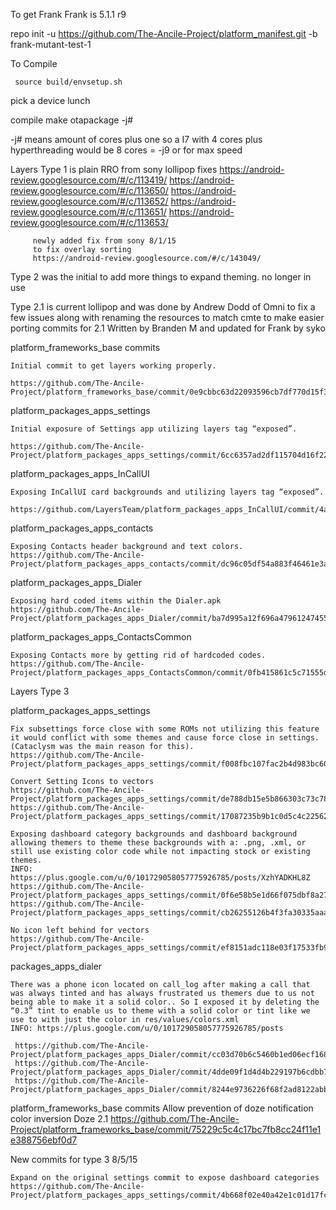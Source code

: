  To get Frank
 Frank is 5.1.1 r9

repo init -u https://github.com/The-Ancile-Project/platform_manifest.git -b frank-mutant-test-1

To Compile

     source build/envsetup.sh

pick a device
     lunch

compile
     make otapackage -j#

-j# means amount of cores plus one so a I7 with 4 cores plus hyperthreading would be 8 cores = -j9 or for max speed


Layers Type 1 is plain RRO from sony
         lollipop fixes
         https://android-review.googlesource.com/#/c/113419/
         https://android-review.googlesource.com/#/c/113650/
         https://android-review.googlesource.com/#/c/113652/
         https://android-review.googlesource.com/#/c/113651/
         https://android-review.googlesource.com/#/c/113653/
         
         newly added fix from sony 8/1/15
         to fix overlay sorting
         https://android-review.googlesource.com/#/c/143049/

Type 2 was the initial to add more things to expand theming. no longer in use

Type 2.1 is current lollipop and was done by Andrew Dodd of Omni to fix a few issues along with renaming the resources to match cmte to make easier porting
commits for 2.1
Written by Branden M and updated for Frank by syko

  platform_frameworks_base commits

    Initial commit to get layers working properly.
    
    https://github.com/The-Ancile-Project/platform_frameworks_base/commit/0e9cbbc63d22093596cb7df770d15f303cd49750


  platform_packages_apps_settings

    Initial exposure of Settings app utilizing layers tag “exposed”.
    
    https://github.com/The-Ancile-Project/platform_packages_apps_settings/commit/6cc6357ad2df115704d16f2243fca8e21ce2546b


   platform_packages_apps_InCallUI

    Exposing InCallUI card backgrounds and utilizing layers tag “exposed”.
     https://github.com/LayersTeam/platform_packages_apps_InCallUI/commit/4af8219e3344ca07052215298f6eff2b879bb62d
    
   platform_packages_apps_contacts

    Exposing Contacts header background and text colors. 
    https://github.com/The-Ancile-Project/platform_packages_apps_contacts/commit/dc96c05df54a883f46461e3a514693c175337649
    
   platform_packages_apps_Dialer
   
    Exposing hard coded items within the Dialer.apk
    https://github.com/The-Ancile-Project/platform_packages_apps_Dialer/commit/ba7d995a12f696a479612474558996bbddfb66f6
   
   platform_packages_apps_ContactsCommon

    Exposing Contacts more by getting rid of hardcoded codes.
    https://github.com/The-Ancile-Project/platform_packages_apps_ContactsCommon/commit/0fb415861c5c71555d61a23e1f04153e096980b2
    
Layers Type 3

   platform_packages_apps_settings
    
    Fix subsettings force close with some ROMs not utilizing this feature it would conflict with some themes and cause force close in settings.(Cataclysm was the main reason for this).
    https://github.com/The-Ancile-Project/platform_packages_apps_settings/commit/f008fbc107fac2b4d983bc601a20dada8ee2b1d5
    
    Convert Setting Icons to vectors
    https://github.com/The-Ancile-Project/platform_packages_apps_settings/commit/de788db15e5b866303c73c783acaee8565ff5515
    https://github.com/The-Ancile-Project/platform_packages_apps_settings/commit/17087235b9b1c0d5c4c22562b7e82d1c4d9e74fe
       
    Exposing dashboard category backgrounds and dashboard background allowing themers to theme these backgrounds with a: .png, .xml, or still use existing color code while not impacting stock or existing themes. 
    INFO:  https://plus.google.com/u/0/101729058057775926785/posts/XzhYADKHL8Z
    https://github.com/The-Ancile-Project/platform_packages_apps_settings/commit/0f6e58b5e1d66f075dbf8a27b10a77e2ef94ef3f
    https://github.com/The-Ancile-Project/platform_packages_apps_settings/commit/cb26255126b4f3fa30335aaa8cb89ec87a3412ce
    
    No icon left behind for vectors
    https://github.com/The-Ancile-Project/platform_packages_apps_settings/commit/ef8151adc118e03f17533fb956dadebc1e0b9766
    
packages_apps_dialer

    There was a phone icon located on call_log after making a call that was always tinted and has always frustrated us themers due to us not being able to make it a solid color.. So I exposed it by deleting the “0.3” tint to enable us to theme with a solid color or tint like we use to with just the color in res/values/colors.xml 
    INFO: https://plus.google.com/u/0/101729058057775926785/posts

     https://github.com/The-Ancile-Project/platform_packages_apps_Dialer/commit/cc03d70b6c5460b1ed06ecf16825a4340139b8db
     https://github.com/The-Ancile-Project/platform_packages_apps_Dialer/commit/4dde09f1d4d4b229197b6cdbb7a5794f95f6a5e5
     https://github.com/The-Ancile-Project/platform_packages_apps_Dialer/commit/8244e9736226f68f2ad8122abb8a90223cd8beec
     
 platform_frameworks_base commits
    Allow prevention of doze notification color inversion Doze 2.1
    https://github.com/The-Ancile-Project/platform_frameworks_base/commit/75229c5c4c17bc7fb8cc24f11e1e388756ebf0d7
    
New commits for type 3 8/5/15
    
    Expand on the original settings commit to expose dashboard categories 
    https://github.com/The-Ancile-Project/platform_packages_apps_settings/commit/4b668f02e40a42e1c01d17fc27da9e8331680c8f
    
    